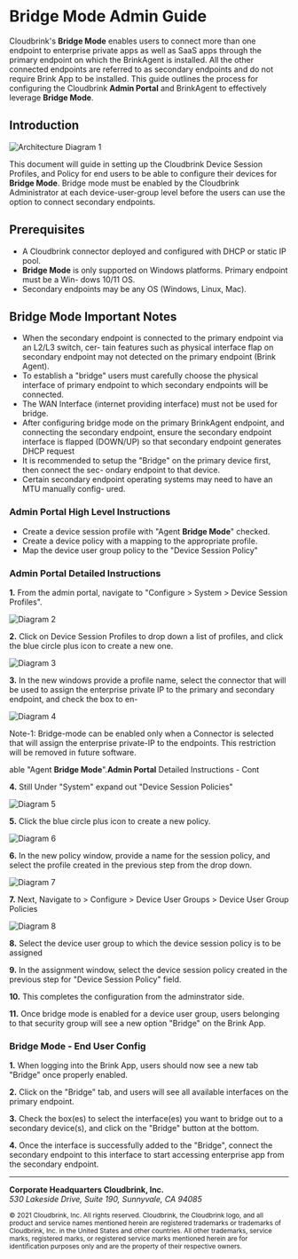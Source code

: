 # **Bridge Mode** Admin Guide

Cloudbrink's **Bridge Mode** enables users to connect more than one endpoint to enterprise private apps as well as SaaS apps through the primary endpoint on which the BrinkAgent is installed. All the other connected endpoints are referred to as secondary endpoints and do not require Brink App to be installed. This guide outlines the process for configuring the Cloudbrink **Admin Portal** and BrinkAgent to effectively leverage **Bridge Mode**.

## Introduction

![Architecture Diagram 1](/api/images/Bridge_Mode_Admin_Guide/img-005-merged.png)

This document will guide in setting up the Cloudbrink Device Session Profiles, and Policy for end users to be able to configure their devices for **Bridge Mode**. Bridge mode must be enabled by the Cloudbrink Administrator at each device-user-group level before the users can use the option to connect secondary endpoints.

## Prerequisites

- A Cloudbrink connector deployed and configured with DHCP or static IP pool.
- **Bridge Mode** is only supported on Windows platforms. Primary endpoint must be a Win-
dows 10/11 OS.
- Secondary endpoints may be any OS (Windows, Linux, Mac).

## **Bridge Mode** Important Notes

- When the secondary endpoint is connected to the primary endpoint via an L2/L3 switch, cer-
tain features such as physical interface flap on secondary endpoint may not detected on the primary endpoint (Brink Agent).
- To establish a "bridge" users must carefully choose the physical interface of primary endpoint
to which secondary endpoints will be connected.
- The WAN Interface (internet providing interface) must not be used for bridge.
- After configuring bridge mode on the primary BrinkAgent endpoint, and connecting the
secondary endpoint, ensure the secondary endpoint interface is flapped (DOWN/UP) so that secondary endpoint generates DHCP request
- It is recommended to setup the "Bridge" on the primary device first, then connect the sec-
ondary endpoint to that device.
- Certain secondary endpoint operating systems may need to have an MTU manually config-
ured.

### **Admin Portal** High Level Instructions

- Create a device session profile with "Agent **Bridge Mode**" checked.
- Create a device policy with a mapping to the appropriate profile.
- Map the device user group policy to the "Device Session Policy"

### **Admin Portal** Detailed Instructions

**1.** From the admin portal, navigate to "Configure > System > Device Session Profiles".

![Diagram 2](/api/images/Bridge_Mode_Admin_Guide/img-011.jpg)

**2.** Click on Device Session Profiles to drop down a list of profiles, and click the blue circle plus icon to create a new one.

![Diagram 3](/api/images/Bridge_Mode_Admin_Guide/img-016.png)

**3.** In the new windows provide a profile name, select the connector that will be used to assign the enterprise private IP to the primary and secondary endpoint, and check the box to en-

![Diagram 4](/api/images/Bridge_Mode_Admin_Guide/img-018.png)

Note-1: Bridge-mode can be enabled only when a Connector is selected that will assign the enterprise private-IP to the endpoints. This restriction will be removed in future software.

able "Agent **Bridge Mode**".**Admin Portal** Detailed Instructions - Cont

**4.** Still Under "System" expand out "Device Session Policies"

![Diagram 5](/api/images/Bridge_Mode_Admin_Guide/img-023.jpg)

**5.** Click the blue circle plus icon to create a new policy.

![Diagram 6](/api/images/Bridge_Mode_Admin_Guide/img-025.png)

**6.** In the new policy window, provide a name for the session policy, and select the profile created in the previous step from the drop down.

![Diagram 7](/api/images/Bridge_Mode_Admin_Guide/img-030.png)

**7.** Next, Navigate to > Configure > Device User Groups > Device User Group Policies

![Diagram 8](/api/images/Bridge_Mode_Admin_Guide/img-032.png)

**8.** Select the device user group to which the device session policy is to be assigned

**9.** In the assignment window, select the device session policy created in the previous step for "Device Session Policy" field.

**10.** This completes the configuration from the adminstrator side.

**11.** Once bridge mode is enabled for a device user group, users belonging to that security group will see a new option "Bridge" on the Brink App.

### **Bridge Mode** - End User Config

**1.** When logging into the Brink App, users should now see a new tab "Bridge" once properly enabled.

**2.** Click on the "Bridge" tab, and users will see all available interfaces on the primary endpoint.

**3.** Check the box(es) to select the interface(es) you want to bridge out to a secondary device(s), and click on the "Bridge" button at the bottom.

**4.** Once the interface is successfully added to the "Bridge", connect the secondary endpoint to this interface to start accessing enterprise app from the secondary endpoint.

---
  
  **Corporate Headquarters Cloudbrink, Inc.**  
  *530 Lakeside Drive, Suite 190, Sunnyvale, CA 94085*

  <sub>© 2021 Cloudbrink, Inc. All rights reserved. Cloudbrink, the Cloudbrink logo, and all product and service names mentioned herein are registered trademarks or trademarks of Cloudbrink, Inc. in the United States and other countries. All other trademarks, service marks, registered marks, or registered service marks mentioned herein are for identification purposes only and are the property of their respective owners.</sub>